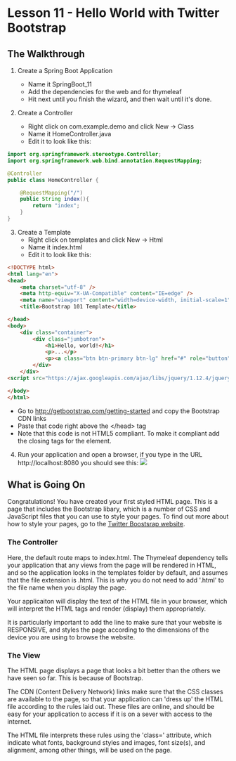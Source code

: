 # Lesson 11 - Hello World with Twitter Bootstrap 
## The Walkthrough 

1. Create a Spring Boot Application 
	* Name it SpringBoot_11 
	* Add the dependencies for the web and for thymeleaf 
	* Hit next until you finish the wizard, and then wait until it's done.    

2. Create a Controller 
	* Right click on com.example.demo and click New -> Class 
	* Name it HomeController.java 
	* Edit it to look like this: 
```java
import org.springframework.stereotype.Controller;
import org.springframework.web.bind.annotation.RequestMapping;

@Controller
public class HomeController {

    @RequestMapping("/")
    public String index(){
        return "index";
    }
}
```

3. Create a Template 
  	* Right click on templates and click New -> Html 
	* Name it index.html 
	* Edit it to look like this: 
```html
<!DOCTYPE html>
<html lang="en">
<head>
    <meta charset="utf-8" />
    <meta http-equiv="X-UA-Compatible" content="IE=edge" />
    <meta name="viewport" content="width=device-width, initial-scale=1" />
    <title>Bootstrap 101 Template</title>

</head>
<body>
    <div class="container">
        <div class="jumbotron">
            <h1>Hello, world!</h1>
            <p>...</p>
            <p><a class="btn btn-primary btn-lg" href="#" role="button">Learn more</a></p>
        </div>
    </div>
<script src="https://ajax.googleapis.com/ajax/libs/jquery/1.12.4/jquery.min.js"></script>

</body>
</html>
```
  * Go to http://getbootstrap.com/getting-started and copy the Bootstrap CDN links
  * Paste that code right above the  &lt;/head> tag
  * Note that this code is not HTML5 compliant. To make it compliant add the closing tags for the </link> element.

4. Run your application and open a browser, if you type in the URL http://localhost:8080 you should see this: 
![](https://github.com/ajhenley/unofficialguides/blob/master/IntroToSpringBoot/img/Lesson11.png)


## What is Going On

Congratulations! You have created your first styled HTML page. This is a page that includes the Bootstrap libary, which is a number of CSS and JavaScript files that you can use to style your pages. To find out more about how to style your pages, go to the [Twitter Boostsrap website](http://getbootstrap.com/components). 

### The Controller
Here, the default route maps to index.html. The Thymeleaf dependency tells your application that any views from the page will be rendered in HTML, and so the application looks in the templates folder by default, and assumes that the file extension is .html. This is why you do not need to add '.html' to the file name when you display the page. 

Your applicaiton will display the text of the HTML file in your browser, which will interpret the HTML tags and render (display) them appropriately. 

It is particularly important to add the  <meta name="viewport" content="width=device-width, initial-scale=1" /> line to make sure that your website is RESPONSIVE, and styles the page according to the dimensions of the device you are using to browse the website. 

### The View 
The HTML page displays a page that looks a bit better than the others we have seen so far. This is because of Bootstrap. 

The CDN (Content Delivery Network) links make sure that the CSS classes are available to the page, so that your application can 'dress up' the HTML file according to the rules laid out. These files are online, and should be easy for your application to access if it is on a sever with access to the internet. 

The HTML file interprets these rules using the 'class=' attribute, which indicate what fonts, background styles and images, font size(s), and alignment, among other things, will be used on the page. 



